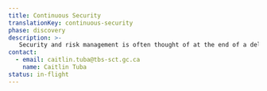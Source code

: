 ```yaml
---
title: Continuous Security
translationKey: continuous-security
phase: discovery
description: >-
   Security and risk management is often thought of at the end of a delivery phase, which prevents delivery teams from continuous delivery - we're working with IT security professionals and delivery teams to understand what it will take to make continuous security a reality.
contact:
  - email: caitlin.tuba@tbs-sct.gc.ca
    name: Caitlin Tuba
status: in-flight
---
```

